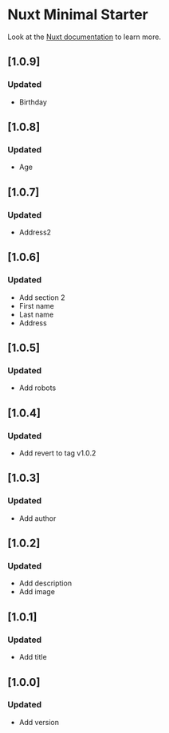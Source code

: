 # Nuxt Minimal Starter

Look at the [Nuxt documentation](https://nuxt.com/docs/getting-started/introduction) to learn more.

## [1.0.9]

### Updated

- Birthday

## [1.0.8]

### Updated

- Age

## [1.0.7]

### Updated

- Address2

## [1.0.6]

### Updated

- Add section 2
- First name
- Last name
- Address


## [1.0.5]

### Updated

- Add robots

## [1.0.4]

### Updated

- Add revert to tag v1.0.2

## [1.0.3]

### Updated

- Add author

## [1.0.2]

### Updated

- Add description
- Add image

## [1.0.1]

### Updated

- Add title

## [1.0.0]

### Updated

- Add version
